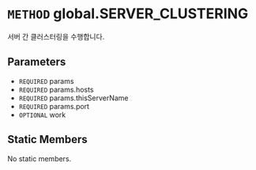 # `METHOD` global.SERVER_CLUSTERING
서버 간 클러스터링을 수행합니다.

## Parameters
* `REQUIRED` params 
* `REQUIRED` params.hosts 
* `REQUIRED` params.thisServerName 
* `REQUIRED` params.port 
* `OPTIONAL` work 

## Static Members
No static members.
